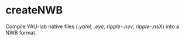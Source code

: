 # createNWB
Compile YAU-lab native files (*.yaml, *.eye, ripple-*.nev, ripple-*.nsX) into a NWB format.
